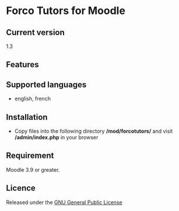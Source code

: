 # Forco Tutors for Moodle #

## Current version ##

1.3

## Features ##


## Supported languages ##
- english, french

## Installation ##

- Copy files into the following directory **/mod/forcotutors/** and visit **/admin/index.php** in your browser

## Requirement ##

Moodle 3.9 or greater.

## Licence ##

Released under the [GNU General Public License](https://opensource.org/licenses/GPL-3.0)
